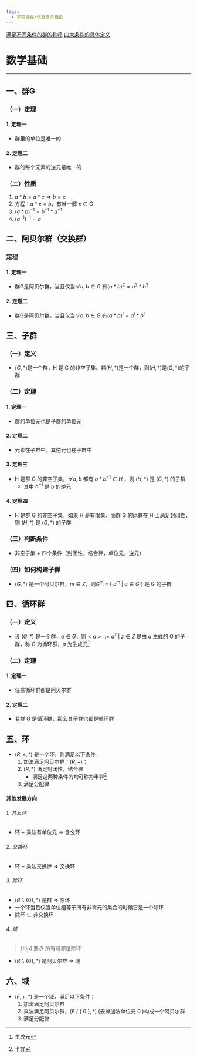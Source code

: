 ```yaml
---
tags:
  - 学校课程/信息安全概论
---
```

[满足不同条件的群的称呼](群的分类.md)
[四大条件的具体定义](四大条件.md)
# 数学基础
---
## 一、群G
### （一）定理
#### 1. 定理一

- 群里的单位是唯一的
#### 2. 定理二

- 群的每个元素的逆元是唯一的
### （二）性质

1. $a*b=a*c\Rightarrow b=c$
2. 方程：$a*x=b$，有唯一解 $x \in G$
3. $(a*b)^{-1}=b^{-1}*a^{-1}$
4. $(a^{-1})^{-1}=a$
## 二、阿贝尔群（交换群）
### 定理
#### 1. 定理一

- 群G是阿贝尔群，当且仅当$\forall a,b \in G$,有$(a*b)^2=a^2*b^2$
#### 2. 定理二

- 群G是阿贝尔群，当且仅当$\forall a,b \in G$,有$(a*b)^t=a^t*b^t$
## 三、子群
### （一）定义

- $(G,*)$是一个群，H 是 G 的非空子集。若$(H,*)$是一个群，则$(H,*)$是$(G,*)$的子群
### （二）定理
#### 1. 定理一

- 群的单位元也是子群的单位元
#### 2. 定理二

- 元素在子群中，其逆元也在子群中
#### 3. 定理三

- H 是群 G 的非空子集，$\forall a,b$ 都有 $a*b^{-1}\in H$ ，则 $(H,*)$ 是 $(G,*)$ 的子群
	- 其中  $b^{-1}$  是 b 的逆元
#### 4. 定理四

- H 是群 G 的非空子集，如果 H 是有限集，而群 G 的运算在 H 上满足封闭性，则 $(H,*)$ 是 $(G,*)$ 的子群
### （三）判断条件

- 非空子集 + 四个条件（封闭性，结合律，单位元，逆元）
### （四）如何构建子群

- $(G,*)$ 是一个阿贝尔群，$m \in Z$，则$G^m :=$ { $a^m \;|\; a\in G$ } 是 G 的子群
## 四、循环群
### （一）定义

- 设 $(G,*)$ 是一个群，$a \in G$，则$<a>:={a^z \; |\; z\in Z}$ 是由 $a$ 生成的 G 的子群，称 G 为循环群，$a$ 为生成元[^1]
### （二）定理


#### 1. 定理一

- 任意循环群都是阿贝尔群
#### 2. 定理二

- 若群 G 是循环群，那么其子群也都是循环群
## 五、环

- $(R,+,*)$ 是一个环，则满足以下条件：
	1. 加法满足阿贝尔群：$(R,+)$；
	2. $(R,*)$ 满足封闭性，结合律
		- 满足这两种条件的均可称为半群[^2]
	3. 满足分配律
#### 其他发展方向
###### 1. 含幺环

- 环 + 乘法有单位元 $\Rightarrow$ 含幺环
###### 2. 交换环

- 环 + 乘法交换律 $\Rightarrow$ 交换环
###### 3. 除环

- $(R\backslash \{0\},*)$ 是群 $\Rightarrow$ 除环
- 一个环当且仅当单位组等于所有非零元的集合的时候它是一个除环
- 除环 $\in$ 非交换环 
###### 4. 域
>[!tip] 要点
>所有域都是除环

- $(R\backslash \{0\},*)$ 是阿贝尔群 $\Rightarrow$ 域
## 六、域

- $(F,+,*)$ 是一个域，满足以下条件：
	1. 加法满足阿贝尔群
	2. 乘法满足阿贝尔群，$(F$ / { $0$ }$,*)$ (去掉加法单位元 $0$ )构成一个阿贝尔群
	3. 满足分配律


[^1]: 生成元
[^2]: 半群
